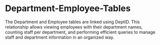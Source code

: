 # Department-Employee-Tables
The Department and Employee tables are linked using DeptID. This relationship allows viewing employees with their department names, counting staff per department, and performing efficient queries to manage staff and department information in an organized way.
